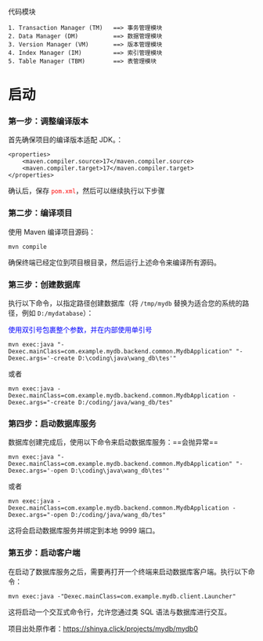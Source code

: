 代码模块

```
1. Transaction Manager (TM)   ==> 事务管理模块
2. Data Manager (DM)          ==> 数据管理模块
3. Version Manager (VM)       ==> 版本管理模块
4. Index Manager (IM)         ==> 索引管理模块
5. Table Manager (TBM)        ==> 表管理模块
```

# 启动



### **第一步：调整编译版本**

首先确保项目的编译版本适配 JDK。：

```shell
<properties>
    <maven.compiler.source>17</maven.compiler.source>
    <maven.compiler.target>17</maven.compiler.target>
</properties>
```

确认后，保存 <font color="red">`pom.xml`</font>，然后可以继续执行以下步骤



### **第二步：编译项目**

使用 Maven 编译项目源码：

```
mvn compile
```

确保终端已经定位到项目根目录，然后运行上述命令来编译所有源码。

### **第三步：创建数据库**

执行以下命令，以指定路径创建数据库（将 `/tmp/mydb` 替换为适合您的系统的路径，例如 `D:/mydatabase`）：

 <font color="blue">使用双引号包裹整个参数，并在内部使用单引号</font>

```shell
mvn exec:java "-Dexec.mainClass=com.example.mydb.backend.common.MydbApplication" "-Dexec.args='-create D:\coding\java\wang_db\tes'"

```

或者

```
mvn exec:java -Dexec.mainClass=com.example.mydb.backend.common.MydbApplication -Dexec.args="-create D:/coding/java/wang_db/tes"
```



### **第四步：启动数据库服务**

数据库创建完成后，使用以下命令来启动数据库服务：==会抛异常==

```shell
mvn exec:java "-Dexec.mainClass=com.example.mydb.backend.common.MydbApplication" "-Dexec.args='-open D:\coding\java\wang_db\tes'"
```

或者

```
mvn exec:java -Dexec.mainClass=com.example.mydb.backend.common.MydbApplication -Dexec.args="-open D:/coding/java/wang_db/tes"
```

这将会启动数据库服务并绑定到本地 9999 端口。

### **第五步：启动客户端**

在启动了数据库服务之后，需要再打开一个终端来启动数据库客户端。执行以下命令：

```shell
mvn exec:java -"Dexec.mainClass=com.example.mydb.client.Launcher"
```

这将启动一个交互式命令行，允许您通过类 SQL 语法与数据库进行交互。

项目出处原作者：https://shinya.click/projects/mydb/mydb0
